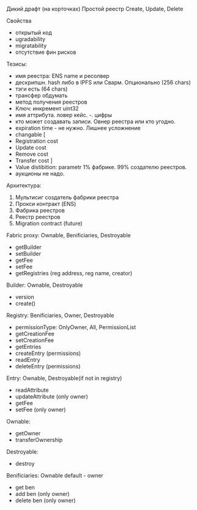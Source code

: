 Дикий драфт (на корточках)
Простой реестр Create, Update, Delete

Свойства
- открытый код
- ugradability
- migratability
- отсутствие фин рисков

Тезисы:
- имя реестра: ENS name и ресолвер
- дескрипшн. hash либо в IPFS или Сварм. Опционально (256 chars)
- тэги есть (64 chars)
- трансфер обдумать
- метод получения реестров
- Ключ: инкремент uint32
- имя аттрибута. ловер кейс. -. цифры
- кто может создавать записи. Овнер реестра или кто угодно.
- expiration time - не нужно. Лишнее усложнение
- changable
[
- Registration cost
- Update cost
- Remove cost
- Transfer cost
] 
- Value distibition: parametr 1% фабрике. 99% создателю реестров.
- аукционы не надо.

Архитектура:
1. Мультисиг создатель фабрики реестра
2. Прокси контракт (ENS)
3. Фабрика реестров
4. Реестр реестров
5. Migration contract (future)



Fabric proxy: Ownable, Benificiaries, Destroyable
- getBuilder
- setBuilder
- getFee
- setFee
- getRegistries (reg address, reg name, creator)

Builder: Ownable, Destroyable
- version
- create()

Registry: Benificiaries, Owner, Destroyable
- permissionType: OnlyOwner, All, PermissionList
- getCreationFee
- setCreationFee
- getEntries
- createEntry (permissions)
- readEntry
- deleteEntry (permissions)

Entry: Ownable, Destroyable(if not in registry)
- readAttribute
- updateAttribute (only owner)
- getFee
- setFee (only owner)

Ownable:
- getOwner
- transferOwnership

Destroyable:
- destroy

Benificiaries: Ownable
  default - owner
- get ben
- add ben (only owner)
- delete ben (only owner)

